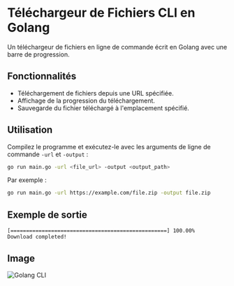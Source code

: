 
# Téléchargeur de Fichiers CLI en Golang

Un téléchargeur de fichiers en ligne de commande écrit en Golang avec une barre de progression.

## Fonctionnalités

- Téléchargement de fichiers depuis une URL spécifiée.
- Affichage de la progression du téléchargement.
- Sauvegarde du fichier téléchargé à l'emplacement spécifié.

## Utilisation

Compilez le programme et exécutez-le avec les arguments de ligne de commande `-url` et `-output` :

```sh
go run main.go -url <file_url> -output <output_path>
```

Par exemple :

```sh
go run main.go -url https://example.com/file.zip -output file.zip
```

## Exemple de sortie

```
[==================================================] 100.00%
Download completed!
```

## Image

![Golang CLI](https://blog.golang.org/go-brand/Go-Logo/PNG/Go-Logo_Blue.png)
